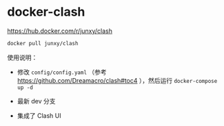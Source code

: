 # docker-clash

https://hub.docker.com/r/junxy/clash

```bash
docker pull junxy/clash
```

使用说明：

- 修改 `config/config.yaml` （参考 https://github.com/Dreamacro/clash#toc4 ），然后运行 `docker-compose up -d` 

- 最新 dev 分支
- 集成了 Clash UI
